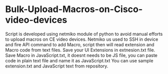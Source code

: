 # Bulk-Upload-Macros-on-Cisco-video-devices

Script is developed using netmiko module of python to avoid manual efforts to upload macros on CE video devices.
Netmiko us used to SSH in device and fire API command to add Macro, script then will read extension and Macro code from text files.
Save your UI Extensions in extnesion.txt file.
Save  Macro in JavaScript.txt, it doesnt needs to be JS file, you can paste code in plain text file and name it as JavaScript.txt
You can use sample extension.txt and JavaScript text from repository.

